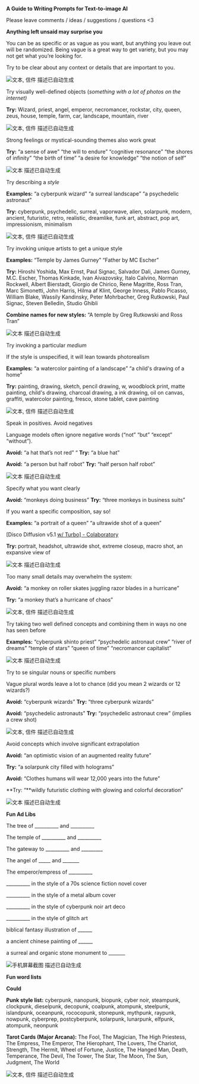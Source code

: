 **A Guide to Writing Prompts for Text-to-image AI**

Please leave comments / ideas / suggestions / questions <3 


**Anything left unsaid may surprise you**

You can be as specific or as vague as you want, but anything you leave out will be randomized. Being vague is a great way to get variety, but you may not get what you’re looking for. 

Try to be clear about any context or details that are important to you.

 

![文本, 信件  描述已自动生成](./images/文本关键词指南.zh-cn/clip_image002-1670141314617-2-1670141435828-18.jpg)

 

Try visually well-defined objects (*something with a lot of photos on the internet)*

**Try:** Wizard, priest, angel, emperor, necromancer, rockstar, city, queen, zeus, house, temple, farm, car, landscape, mountain, river

 

![文本, 信件  描述已自动生成](./images/文本关键词指南.zh-cn/clip_image004-1670141437944-20.jpg)

Strong feelings or mystical-sounding themes also work great

**Try:** “a sense of awe” “the will to endure” “cognitive resonance” “the shores of infinity” “the birth of time” “a desire for knowledge” “the notion of self”

![文本  描述已自动生成](./images/文本关键词指南.zh-cn/clip_image006-1670141440915-22.jpg)

Try describing a *style*

**Examples:** “a cyberpunk wizard” “a surreal landscape” “a psychedelic astronaut” 

**Try:** cyberpunk, psychedelic, surreal, vaporwave, alien, solarpunk, modern, ancient, futuristic, retro, realistic, dreamlike, funk art, abstract, pop art, impressionism, minimalism

 

![文本, 信件  描述已自动生成](./images/文本关键词指南.zh-cn/clip_image008-1670141443352-24.jpg)

Try invoking unique artists to get a unique style

**Examples:** “Temple by James Gurney” “Father by MC Escher”

**Try:** Hiroshi Yoshida, Max Ernst, Paul Signac, Salvador Dali, James Gurney, M.C. Escher, Thomas Kinkade, Ivan Aivazovsky, Italo Calvino, Norman Rockwell, Albert Bierstadt, Giorgio de Chirico, Rene Magritte, Ross Tran, Marc Simonetti, John Harris, Hilma af Klint, George Inness, Pablo Picasso, William Blake, Wassily Kandinsky, Peter Mohrbacher, Greg Rutkowski, Paul Signac, Steven Belledin, Studio Ghibli

**Combine names for new styles:** “A temple by Greg Rutkowski and Ross Tran”

![文本  描述已自动生成](./images/文本关键词指南.zh-cn/clip_image010-1670141447102-26.jpg)

Try invoking a particular *medium*

If the style is unspecified, it will lean towards photorealism

**Examples:** “a watercolor painting of a landscape” “a child's drawing of a home”

**Try:** painting, drawing, sketch, pencil drawing, w, woodblock print, matte painting, child's drawing, charcoal drawing, a ink drawing, oil on canvas, graffiti, watercolor painting, fresco, stone tablet, cave painting

![文本, 信件  描述已自动生成](./images/文本关键词指南.zh-cn/clip_image012-1670141412819-9.jpg)

Speak in positives. Avoid negatives 

Language models often ignore negative words (“not” “but” “except” “without”).

**Avoid:** “a hat that’s not red” “        **Try:** “a blue hat”

**Avoid:** “a person but half robot”      **Try:** “half person half robot”

 

![文本  描述已自动生成](./images/文本关键词指南.zh-cn/clip_image014.jpg)

Specify what you want clearly

**Avoid:** “monkeys doing business”    **Try:** “three monkeys in business suits”

If you want a specific composition, say so!

**Examples:** “a portrait of a queen” “a ultrawide shot of a queen” 

[Disco Diffusion v5.1 [w/ Turbo\] - Colaboratory](https://colab.research.google.com/github/alembics/disco-diffusion/blob/main/Disco_Diffusion.ipynb)

**Try:** portrait, headshot, ultrawide shot, extreme closeup, macro shot, an expansive view of

 

![文本  描述已自动生成](./images/文本关键词指南.zh-cn/clip_image016.jpg)

Too many small details may overwhelm the system:

**Avoid:** “a monkey on roller skates juggling razor blades in a hurricane” 

**Try:** “a monkey that’s a hurricane of chaos”

![文本, 信件  描述已自动生成](./images/文本关键词指南.zh-cn/clip_image018.jpg)

Try taking two well defined concepts and combining them in ways no one has seen before

**Examples:** “cyberpunk shinto priest” “psychedelic astronaut crew” “river of dreams” “temple of stars” “queen of time” “necromancer capitalist”

![文本  描述已自动生成](./images/文本关键词指南.zh-cn/clip_image020.jpg)

Try to se singular nouns or specific numbers

Vague plural words leave a lot to chance (did you mean 2 wizards or 12 wizards?)

**Avoid:** “cyberpunk wizards”      **Try:** “three cyberpunk wizards”

**Avoid:** “psychedelic astronauts”  **Try:** “psychedelic astronaut crew” (implies a crew shot)

![文本, 信件  描述已自动生成](./images/文本关键词指南.zh-cn/clip_image022.jpg)

Avoid concepts which involve significant extrapolation 

**Avoid:** “an optimistic vision of an augmented reality future” 

**Try:** “a solarpunk city filled with holograms”

**Avoid:** “Clothes humans will wear 12,000 years into the future”

**Try: “**wildly futuristic clothing with glowing and colorful decoration”

 

![文本  描述已自动生成](./images/文本关键词指南.zh-cn/clip_image024.jpg)

**Fun Ad Libs**

The tree of __________ and __________ 

The temple of __________ and __________ 

The gateway to __________ and _________

The angel of _____ and _______

The emperor/empress of __________

 

__________ in the style of a 70s science fiction novel cover

__________ in the style of a metal album cover

__________ in the style of cyberpunk noir art deco 

__________ in the style of glitch art

 

biblical fantasy illustration of ______

a ancient chinese painting of ______

a surreal and organic stone monument to _______

 

![手机屏幕截图  描述已自动生成](./images/文本关键词指南.zh-cn/clip_image026.jpg)



 

**Fun word lists**

**Could** 

**Punk style list:** cyberpunk, nanopunk, biopunk, cyber noir, steampunk, clockpunk, dieselpunk, decopunk, coalpunk, atompunk, steelpunk, islandpunk, oceanpunk, rococopunk, stonepunk, mythpunk, raypunk, nowpunk, cyberprep, postcyberpunk, solarpunk, lunarpunk, elfpunk, atompunk, neonpunk

**Tarot Cards (Major Arcana):** The Fool, The Magician, The High Priestess, The Empress, The Emperor, The Hierophant, The Lovers, The Chariot, Strength, The Hermit, Wheel of Fortune, Justice, The Hanged Man, Death, Temperance, The Devil, The Tower, The Star, The Moon, The Sun, Judgment, The World

![文本, 信件  描述已自动生成](./images/文本关键词指南.zh-cn/clip_image028.jpg)

